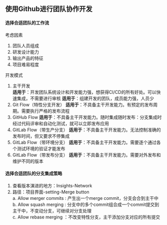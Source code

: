 ## 使用Github进行团队协作开发

#### 选择合适团队的工作流
考虑因素
1. 团队人员组成
2. 研发设计能力
3. 输出产品的特征
4. 项目难易程度

开发模式
1. 主干开发  
    **适用于**：开发团队系统设计和开发能力强，想获得CI/CD的所有好处。可以快速集成，不需要进行审核
    **适用于**：组建开发的团队，成员能力强，人员少
2. Git Flow（特性分支开发）
    **适用于**：不具备主干开发能力。有预定的发布周期。需要执行严格的发布流程
3. GitHub Flow
    **适用于**：不具备主干开发能力。随时集成随时发布：分支集成时经过代码评审和自动化测试，就可以立即发布应用
4. GitLab Flow（带生产分支）
    **适用于**：不具备主干开发能力。无法控制准确的发布时间，但又要求不停集成
5. GitLab Flow（带环境分支）
    **适用于**：不具备主干开发能力。需要逐个通过各个测试环境的验证才能发布
5. GitLab Flow（带发布分支）
    **适用于**：不具备主干开发能力。需要对外发布和维护不同的版本

#### 选择合适团队的分支集成策略
1. 查看版本演进的地方：Insights-Network
2. 路径：项目界面-setting-Merge button  
    a. Allow merger commits : 产生出一个merge commit，分支会合到主干中  
    b. Allow squash merging : 分支中的多个commit组合成一个commit提交到主干中，不变动分支，可继续对分支处理  
    c. Allow rebase merging ：不改变特性分支，主干添加分支对应的所有提交  